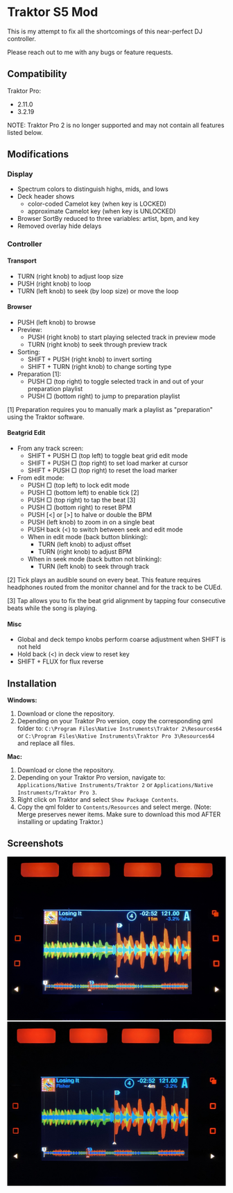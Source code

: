 # Traktor S5 Mod

This is my attempt to fix all the shortcomings of this near-perfect DJ controller.

Please reach out to me with any bugs or feature requests.

## Compatibility

Traktor Pro:
- 2.11.0
- 3.2.19

NOTE: Traktor Pro 2 is no longer supported and may not contain all features listed below.

## Modifications

### Display

- Spectrum colors to distinguish highs, mids, and lows
- Deck header shows
  - color-coded Camelot key (when key is LOCKED)
  - approximate Camelot key (when key is UNLOCKED)
- Browser SortBy reduced to three variables: artist, bpm, and key
- Removed overlay hide delays

### Controller

#### Transport

- TURN (right knob) to adjust loop size
- PUSH (right knob) to loop
- TURN (left knob) to seek (by loop size) or move the loop

#### Browser

- PUSH (left knob) to browse
- Preview:
  - PUSH (right knob) to start playing selected track in preview mode
  - TURN (right knob) to seek through preview track
- Sorting:
  - SHIFT + PUSH (right knob) to invert sorting
  - SHIFT + TURN (right knob) to change sorting type
- Preparation [1]:
  - PUSH □ (top right) to toggle selected track in and out of your preparation playlist
  - PUSH □ (bottom right) to jump to preparation playlist

[1] Preparation requires you to manually mark a playlist as "preparation" using the Traktor software.

#### Beatgrid Edit

- From any track screen:
  - SHIFT + PUSH □ (top left) to toggle beat grid edit mode
  - SHIFT + PUSH □ (top right) to set load marker at cursor
  - SHIFT + PUSH □ (top right) to reset the load marker
- From edit mode:
  - PUSH □ (top left) to lock edit mode
  - PUSH □ (bottom left) to enable tick [2]
  - PUSH □ (top right) to tap the beat [3]
  - PUSH □ (bottom right) to reset BPM
  - PUSH [<] or [>] to halve or double the BPM
  - PUSH (left knob) to zoom in on a single beat
  - PUSH back (<) to switch between seek and edit mode
  - When in edit mode (back button blinking):
    - TURN (left knob) to adjust offset
    - TURN (right knob) to adjust BPM
  - When in seek mode (back button not blinking):
    - TURN (left knob) to seek through track

[2] Tick plays an audible sound on every beat. This feature requires headphones routed from the monitor channel and for the track to be CUEd.

[3] Tap allows you to fix the beat grid alignment by tapping four consecutive beats while the song is playing.

#### Misc
- Global and deck tempo knobs perform coarse adjustment when SHIFT is not held
- Hold back (<) in deck view to reset key
- SHIFT + FLUX for flux reverse

## Installation

**Windows:**

1. Download or clone the repository.
2. Depending on your Traktor Pro version, copy the corresponding qml folder to:
   `C:\Program Files\Native Instruments\Traktor 2\Resources64`
   or
   `C:\Program Files\Native Instruments\Traktor Pro 3\Resources64`
   and replace all files.

**Mac:**

1. Download or clone the repository.
2. Depending on your Traktor Pro version, navigate to:
   `Applications/Native Instruments/Traktor 2`
   or
   `Applications/Native Instruments/Traktor Pro 3`.
3. Right click on Traktor and select `Show Package Contents`.
4. Copy the qml folder to `Contents/Resources` and select merge. (Note: Merge preserves newer items. Make sure to download this mod AFTER installing or updating Traktor.)

## Screenshots

![Colored Camelot key](images/color_key.jpg)
![Approximate Camelot key](images/approx_key.jpg)
